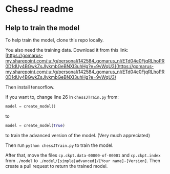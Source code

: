 # ChessJ readme

## Help to train the model

To help train the model, clone this repo locally.

You also need the training data. Download it from this link: [https://gomarus-my.sharepoint.com/:u:/g/personal/142584_gomarus_nl/ETd04e0FjqRLhoPR0D1dUy4BGwkZsJlykmbGeBNXI3uhHg?e=9vWqU3](https://gomarus-my.sharepoint.com/:u:/g/personal/142584_gomarus_nl/ETd04e0FjqRLhoPR0D1dUy4BGwkZsJlykmbGeBNXI3uhHg?e=9vWqU3)

Then install tensorflow.

If you want to, change line 26 in `chessJTrain.py` from:

```python
model = create_model()
```

to

```python
model = create_model(True)
```

to train the advanced version of the model. (Very much appreciated)

Then run `python chessJTrain.py` to train the model.

After that, move the files `cp.ckpt.data-00000-of-00001` and `cp.ckpt.index` from `./model` to `./model/[simple|advanced]/[Your name]-[Version]`.
Then create a pull request to return the trained model.
